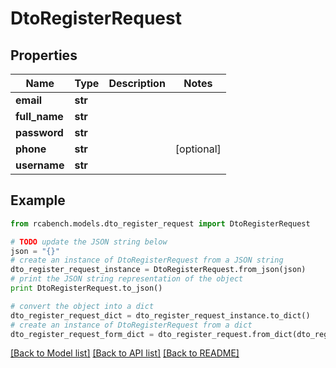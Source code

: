 # DtoRegisterRequest


## Properties

Name | Type | Description | Notes
------------ | ------------- | ------------- | -------------
**email** | **str** |  | 
**full_name** | **str** |  | 
**password** | **str** |  | 
**phone** | **str** |  | [optional] 
**username** | **str** |  | 

## Example

```python
from rcabench.models.dto_register_request import DtoRegisterRequest

# TODO update the JSON string below
json = "{}"
# create an instance of DtoRegisterRequest from a JSON string
dto_register_request_instance = DtoRegisterRequest.from_json(json)
# print the JSON string representation of the object
print DtoRegisterRequest.to_json()

# convert the object into a dict
dto_register_request_dict = dto_register_request_instance.to_dict()
# create an instance of DtoRegisterRequest from a dict
dto_register_request_form_dict = dto_register_request.from_dict(dto_register_request_dict)
```
[[Back to Model list]](../README.md#documentation-for-models) [[Back to API list]](../README.md#documentation-for-api-endpoints) [[Back to README]](../README.md)


